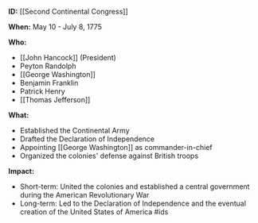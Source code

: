 **ID:** [[Second Continental Congress]]

**When:** May 10 - July 8, 1775

**Who:**
* [[John Hancock]] (President)
* Peyton Randolph
* [[George Washington]]
* Benjamin Franklin
* Patrick Henry
* [[Thomas Jefferson]]

**What:**
* Established the Continental Army
* Drafted the Declaration of Independence
* Appointing [[George Washington]] as commander-in-chief
* Organized the colonies' defense against British troops

**Impact:**
* Short-term: United the colonies and established a central government during the American Revolutionary War
* Long-term: Led to the Declaration of Independence and the eventual creation of the United States of America
#ids